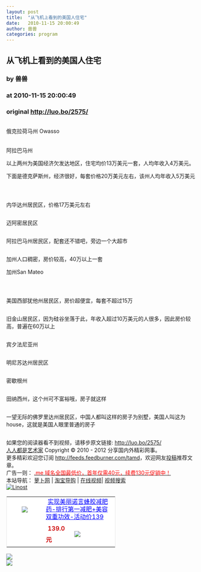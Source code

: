 ```yaml
---
layout: post
title:  "从飞机上看到的美国人住宅"
date:   2010-11-15 20:00:49
author: 兽兽
categories: program
---
```


## 从飞机上看到的美国人住宅
### by 兽兽
### at 2010-11-15 20:00:49
### original <http://luo.bo/2575/>

<p><a href="http://luo.bo/2575/"><img src="http://dulei.si/files/00e72e1a09d2c4f8988271d4929e399d.jpg" alt="" border="0"></a></p><p>俄克拉荷马州  Owasso<br> <span></span><br> <img src="http://dulei.si/files/47ced414012da557dccc96b9623440f2.jpg" alt="" border="0"></p><p>阿拉巴马州</p><p>以上两州为美国经济欠发达地区，住宅均价13万美元一套，人均年收入4万美元。</p><p>下面是德克萨斯州，经济很好，每套价格20万美元左右，该州人均年收入5万美元</p><p><img src="http://dulei.si/files/9d93262cfe3ad573114bc1438d18b705.jpg" alt="" border="0"></p><p><img src="http://dulei.si/files/42498447285e71bcb203f8c85e3f2c2e.jpg" alt="" border="0"></p><p><img src="http://dulei.si/files/a58ab183c732c738c9f5ea641ab68276.jpg" alt="" border="0"></p><p>内华达州居民区，价格17万美元左右</p><p><img src="http://dulei.si/files/417c09a16b8c183a29dd2df82cae46ef.jpg" alt="" border="0"></p><p>迈阿密居民区</p><p><img src="http://dulei.si/files/9f6f57966967c63a1d1b09ed3267a88d.jpg" alt="" border="0"></p><p>阿拉巴马州居民区，配套还不错吧，旁边一个大超市</p><p><img src="http://dulei.si/files/689c393ac69ebf46333cb747b88c7214.jpg" alt="" border="0"></p><p>加州人口稠密，房价较高，40万以上一套</p><p>加州San Mateo</p><p><img src="http://dulei.si/files/a75ff2ac171d520b503b879e484ca858.jpg" alt="" border="0"></p><p><img src="http://dulei.si/files/47dc7bbf64cafcd61dea90bd32ee7df1.jpg" alt="" border="0"></p><p><img src="http://dulei.si/files/a3ab05cd245d74ddfb2ae5e0008f3a47.jpg" alt="" border="0"></p><p>美国西部犹他州居民区，房价超便宜，每套不超过15万</p><p><img src="http://dulei.si/files/e042e492241d1dcf4c8cfe31ab81af03.jpg" alt="" border="0"></p><p>旧金山居民区，因为硅谷坐落于此，年收入超过10万美元的人很多，因此房价较高，普遍在60万以上</p><p><img src="http://dulei.si/files/63f2fb95b4accbe264cf6a47f6fbccfc.jpg" alt="" border="0"></p><p>宾夕法尼亚州</p><p><img src="http://dulei.si/files/9293c39fee9374a8dbbd8c07207791b1.jpg" alt="" border="0"></p><p>明尼苏达州居民区</p><p><img src="http://dulei.si/files/1777b4027e5425355652b143569cb170.jpg" alt="" border="0"></p><p>密歇根州</p><p><img src="http://dulei.si/files/b1601cd3e4e2d031c9b7482ddb3ae7db.jpg" alt="" border="0"></p><p>田纳西州，这个州可不富裕哦，房子就这样</p><p><img src="http://dulei.si/files/49dcdd8c5d7d22011d90883a4fb5a06f.jpg" alt="" border="0"></p><p>一望无际的佛罗里达州居民区，中国人都叫这样的房子为别墅，美国人叫这为house，这就是美国人眼里普通的房子</p><p><img src="http://dulei.si/files/afc2218508c7b1c6a0f1c562e7a1f031.jpg" alt="" border="0"></p><p>如果您的阅读器看不到视频，请移步原文链接: <a href="http://luo.bo/2575/">http://luo.bo/2575/</a> <br> <a href="http://luo.bo/">人人都是艺术家</a> Copyright ©   2010 - 2012 分享国内外精彩网事。<br> 更多精彩欢迎您订阅 <a href="http://feeds.feedburner.com/tamd">http://feeds.feedburner.com/tamd</a>，欢迎网友<a href="http://luo.bo/delivery/">投稿</a>推荐文章。<br> 广告一则： <a href="http://zi.mu/domain"><font color="red">.me 域名全国最低价，首年仅需40元，续费130元促销中！</font></a><br> 本站导航： <a href="http://luo.bo/">萝卜网</a> | <a href="http://tao.luo.bo/">淘宝导购</a> | <a href="http://v2.luo.bo/">在线视频</a>| <a href="http://v.luo.bo/">视频搜索</a><br> <a href="http://zi.mu/linost" title="Linost"><img src="http://dulei.si/files/966647b88eb7c4530535056df8d2d83f.gif" alt="Linost" border="0"></a> <br><table cellpadding="0" cellspacing="0" bgcolor="#FFFFFF" style="width:290px;border:1px solid #e6e6e6"><tr><td rowspan="2" align="center"><div style="margin:5px auto;width:80px;height:80px"><a href="http://s.click.taobao.com/t_1?i=qvFXFNo5sVGhzg%3D%3D&amp;p=mm_11009023_0_0&amp;n=12" style="width:80px;margin:0px;padding:0px;height:80px;overflow:hidden"><img style="margin:0px;border:none" src="http://image.taobao.com/bao/uploaded/http://img02.taobaocdn.com/bao/uploaded/i2/T1ISRKXd0HXXcHFYrc_125833.jpg_sum.jpg"></a></div><div></div></td><td colspan="2"><a href="http://s.click.taobao.com/t_1?i=qvFXFNo5sVGhzg%3D%3D&amp;p=mm_11009023_0_0&amp;n=12" style="height:40px;width:180px;margin:5px;line-height:20px;color:#0000ff">实现美丽诺言蜂胶减肥药-排行第一减肥+美容双重功效-活动价139</a></td></tr><tr><td> <span style="font-weight:600;margin:5px;line-height:30px;color:#cc0000">139.0元</span></td><td width="100px"><a href="http://s.click.taobao.com/t_1?i=qvFXFNo5sVGhzg%3D%3D&amp;p=mm_11009023_0_0&amp;n=12"><img name="" style="margin:0px;line-height:24px;vertical-align:text-bottom;border:none" src="http://img.alimama.cn/images/tbk/cps/fgetccode_btn.gif"></a></td></tr></table> 
<p><a href="http://feedads.g.doubleclick.net/~a/KOEOrJ88HTaUKzDVSG0PsbwyFLc/0/da"><img src="http://feedads.g.doubleclick.net/~a/KOEOrJ88HTaUKzDVSG0PsbwyFLc/0/di" border="0" ismap></a><br>
<a href="http://feedads.g.doubleclick.net/~a/KOEOrJ88HTaUKzDVSG0PsbwyFLc/1/da"><img src="http://feedads.g.doubleclick.net/~a/KOEOrJ88HTaUKzDVSG0PsbwyFLc/1/di" border="0" ismap></a></p></p>